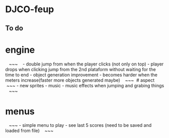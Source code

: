 # DJCO-feup

## To do
  # engine
    ~~~
    - double jump from when the player clicks (not only on top)
    - player drops when clicking jump from the 2nd plataform without waiting for the time to end
    - object generation improvement
    - becomes harder when the meters increase(faster more objects generated maybe)
    ~~~
  # aspect
    ~~~
    - new sprites
    - music
    - music effects when jumping and grabing things
    ~~~
  # menus
    ~~~
    - simple menu to play
    - see last 5 scores (need to be saved and loaded from file)
    ~~~
